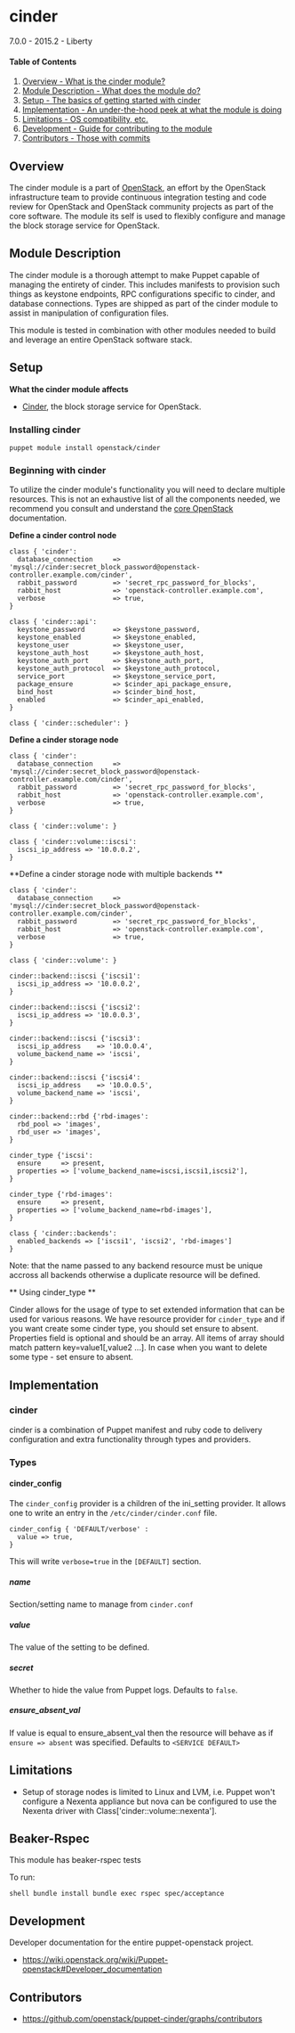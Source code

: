 cinder
=======

7.0.0 - 2015.2 - Liberty

#### Table of Contents

1. [Overview - What is the cinder module?](#overview)
2. [Module Description - What does the module do?](#module-description)
3. [Setup - The basics of getting started with cinder](#setup)
4. [Implementation - An under-the-hood peek at what the module is doing](#implementation)
5. [Limitations - OS compatibility, etc.](#limitations)
6. [Development - Guide for contributing to the module](#development)
7. [Contributors - Those with commits](#contributors)

Overview
--------

The cinder module is a part of [OpenStack](https://www.openstack.org),
an effort by the OpenStack infrastructure team to provide continuous
integration testing and code review for OpenStack and OpenStack community
projects as part of the core software. The module its self is used to flexibly
configure and manage the block storage service for OpenStack.

Module Description
------------------

The cinder module is a thorough attempt to make Puppet capable of managing
the entirety of cinder. This includes manifests to provision such things as
keystone endpoints, RPC configurations specific to cinder, and database
connections. Types are shipped as part of the cinder module to assist in
manipulation of configuration files.

This module is tested in combination with other modules needed to build
and leverage an entire OpenStack software stack.

Setup
-----

**What the cinder module affects**

* [Cinder](https://wiki.openstack.org/wiki/Cinder), the block storage service
  for OpenStack.

### Installing cinder

    puppet module install openstack/cinder

### Beginning with cinder

To utilize the cinder module's functionality you will need to declare
multiple resources. This is not an exhaustive list of all the components
needed, we recommend you consult and understand the
[core OpenStack](http://docs.openstack.org) documentation.

**Define a cinder control node**

```puppet
class { 'cinder':
  database_connection     => 'mysql://cinder:secret_block_password@openstack-controller.example.com/cinder',
  rabbit_password         => 'secret_rpc_password_for_blocks',
  rabbit_host             => 'openstack-controller.example.com',
  verbose                 => true,
}

class { 'cinder::api':
  keystone_password       => $keystone_password,
  keystone_enabled        => $keystone_enabled,
  keystone_user           => $keystone_user,
  keystone_auth_host      => $keystone_auth_host,
  keystone_auth_port      => $keystone_auth_port,
  keystone_auth_protocol  => $keystone_auth_protocol,
  service_port            => $keystone_service_port,
  package_ensure          => $cinder_api_package_ensure,
  bind_host               => $cinder_bind_host,
  enabled                 => $cinder_api_enabled,
}

class { 'cinder::scheduler': }
```

**Define a cinder storage node**

```puppet
class { 'cinder':
  database_connection     => 'mysql://cinder:secret_block_password@openstack-controller.example.com/cinder',
  rabbit_password         => 'secret_rpc_password_for_blocks',
  rabbit_host             => 'openstack-controller.example.com',
  verbose                 => true,
}

class { 'cinder::volume': }

class { 'cinder::volume::iscsi':
  iscsi_ip_address => '10.0.0.2',
}
```

**Define a cinder storage node with multiple backends **

```puppet
class { 'cinder':
  database_connection     => 'mysql://cinder:secret_block_password@openstack-controller.example.com/cinder',
  rabbit_password         => 'secret_rpc_password_for_blocks',
  rabbit_host             => 'openstack-controller.example.com',
  verbose                 => true,
}

class { 'cinder::volume': }

cinder::backend::iscsi {'iscsi1':
  iscsi_ip_address => '10.0.0.2',
}

cinder::backend::iscsi {'iscsi2':
  iscsi_ip_address => '10.0.0.3',
}

cinder::backend::iscsi {'iscsi3':
  iscsi_ip_address    => '10.0.0.4',
  volume_backend_name => 'iscsi',
}

cinder::backend::iscsi {'iscsi4':
  iscsi_ip_address    => '10.0.0.5',
  volume_backend_name => 'iscsi',
}

cinder::backend::rbd {'rbd-images':
  rbd_pool => 'images',
  rbd_user => 'images',
}

cinder_type {'iscsi':
  ensure     => present,
  properties => ['volume_backend_name=iscsi,iscsi1,iscsi2'],
}

cinder_type {'rbd-images':
  ensure     => present,
  properties => ['volume_backend_name=rbd-images'],
}

class { 'cinder::backends':
  enabled_backends => ['iscsi1', 'iscsi2', 'rbd-images']
}
```

Note: that the name passed to any backend resource must be unique accross all
      backends otherwise a duplicate resource will be defined.

** Using cinder_type **

Cinder allows for the usage of type to set extended information that can be
used for various reasons. We have resource provider for ``cinder_type``
and if you want create some cinder type, you should set ensure to absent.
Properties field is optional and should be an array. All items of array
should match pattern key=value1[,value2 ...]. In case when you want to
delete some type - set ensure to absent.


Implementation
--------------

### cinder

cinder is a combination of Puppet manifest and ruby code to delivery
configuration and extra functionality through types and providers.

### Types

#### cinder_config

The `cinder_config` provider is a children of the ini_setting provider.
It allows one to write an entry in the `/etc/cinder/cinder.conf` file.

```puppet
cinder_config { 'DEFAULT/verbose' :
  value => true,
}
```

This will write `verbose=true` in the `[DEFAULT]` section.

##### name

Section/setting name to manage from `cinder.conf`

##### value

The value of the setting to be defined.

##### secret

Whether to hide the value from Puppet logs. Defaults to `false`.

##### ensure_absent_val

If value is equal to ensure_absent_val then the resource will behave as if
`ensure => absent` was specified. Defaults to `<SERVICE DEFAULT>`

Limitations
------------

* Setup of storage nodes is limited to Linux and LVM, i.e. Puppet won't
  configure a Nexenta appliance but nova can be configured to use the Nexenta
  driver with Class['cinder::volume::nexenta'].

Beaker-Rspec
------------

This module has beaker-rspec tests

To run:

``shell
bundle install
bundle exec rspec spec/acceptance
``

Development
-----------

Developer documentation for the entire puppet-openstack project.

* https://wiki.openstack.org/wiki/Puppet-openstack#Developer_documentation

Contributors
------------

* https://github.com/openstack/puppet-cinder/graphs/contributors
